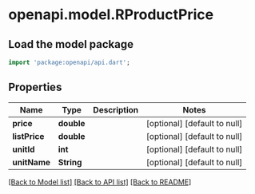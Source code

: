 # openapi.model.RProductPrice

## Load the model package
```dart
import 'package:openapi/api.dart';
```

## Properties
Name | Type | Description | Notes
------------ | ------------- | ------------- | -------------
**price** | **double** |  | [optional] [default to null]
**listPrice** | **double** |  | [optional] [default to null]
**unitId** | **int** |  | [optional] [default to null]
**unitName** | **String** |  | [optional] [default to null]

[[Back to Model list]](../README.md#documentation-for-models) [[Back to API list]](../README.md#documentation-for-api-endpoints) [[Back to README]](../README.md)


